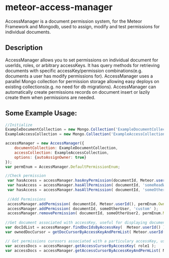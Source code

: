 # meteor-access-manager

AccessManager is a document permission system, for the Meteor Framework and Mongodb, used to assign, modify and test permissions for individual documents. 

## Description

AccessManager allows you to set permissions on individual document for userIds, roles, or arbitrary accessKeys. It has query methods for retrieving documents with specific accessKey/permission combinations(e.g. documents a user has modify permissions for). AccessManager uses a parallel Mongo collection for permission storage allowing easy deploys on existing collections(e.g. no need for db migrations). AccessManager can automatically create permissions records on document insert or lazily create them when permissions are needed.

## Some Example Usage:
```javascript
//Initialize
ExampleDocumentCollection = new Mongo.Collection('ExampleDocumentCollection');
ExampleAccessCollection = new Mongo.Collection('ExampleAccessCollection');

accessManager = new AccessManager({
    documentCollection: ExampleDocumentCollection,
    accessCollection: ExampleAccessCollection,
    options: {autoAssignOwner: true}
});
var permEnum = AccessManager.DefaultPermissionEnum;

//Check permission
 var hasAccess = accessManager.hasAnyPermission(documentId, Meteor.userId(), [permEnum.Owner,permEnum.Modify])); 
 var hasAccess = accessManager.hasAllPermission( documentId, 'someReadWriteRole', [permEnum.Read,permEnum.Write]) );
 var hasAccess = accessManager.hasAllPermission( documentId, 'someOtherRole', ['custom1','custom2']) );
 
 //Add Permissions
 accessManager.addPermission( documentId, Meteor.userId(), permEnum.Owner );
 accessManager.addPermission( documentId, someOtherUser, 'custom' );
 accessManager.removePermission( documentId, someOtherUser2, permEnum.Modify );
  
//Get document associated with accessKey, useful for displaying documents a user has permission to read or modify
var docIdList = accessManager.findDocIdsByAccessKey(  Meteor.userId() );
var ownedDocCursor = getDocCursorByAccessKeyAndPermList( Meteor.userId(),[permEnum.Modify] ); 

// Get permissions curosors associated with a particulary accessKey, useful for UI editing of user permissions by owners.
var accessDocs = accessManager.getAccessCursorByAccessKey( role1 );
var accessDocs = accessManager.getAccessCursorByAccessKeyAndPermList( Meteor.userId() , [permEnum.Share,permEnum.Owner] );

